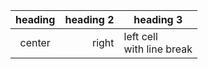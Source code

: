 | heading | heading 2 | heading 3 |
|:-------:|----------:|-----------|
| center | right | left cell <br />with line break |
